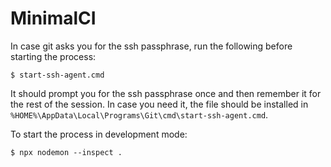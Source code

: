 # MinimalCI

In case git asks you for the ssh passphrase, run the following before starting the process:

    $ start-ssh-agent.cmd

It should prompt you for the ssh passphrase once and then remember it for the rest of the session. In case you need it, the file should be installed in `%HOME%\AppData\Local\Programs\Git\cmd\start-ssh-agent.cmd`.

To start the process in development mode:

    $ npx nodemon --inspect .
